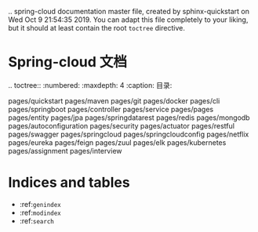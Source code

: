 .. spring-cloud documentation master file, created by
   sphinx-quickstart on Wed Oct  9 21:54:35 2019.
   You can adapt this file completely to your liking, but it should at least
   contain the root `toctree` directive.

Spring-cloud 文档
========================================

.. toctree::
   :numbered:
   :maxdepth: 4
   :caption: 目录:

   pages/quickstart
   pages/maven
   pages/git
   pages/docker
   pages/cli
   pages/springboot
   pages/controller
   pages/service
   pages/pages
   pages/entity
   pages/jpa
   pages/springdatarest
   pages/redis
   pages/mongodb
   pages/autoconfiguration
   pages/security
   pages/actuator
   pages/restful
   pages/swagger
   pages/springcloud
   pages/springcloudconfig
   pages/netflix
   pages/eureka
   pages/feign
   pages/zuul
   pages/elk
   pages/kubernetes
   pages/assignment
   pages/interview

Indices and tables
==================

* :ref:`genindex`
* :ref:`modindex`
* :ref:`search`
